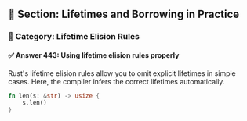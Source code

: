 ## 📘 Section: Lifetimes and Borrowing in Practice  
### 🔹 Category: Lifetime Elision Rules  
#### ✅ Answer 443: Using lifetime elision rules properly

Rust's lifetime elision rules allow you to omit explicit lifetimes in simple cases. Here, the compiler infers the correct lifetimes automatically.

```rust
fn len(s: &str) -> usize {
    s.len()
}
```
